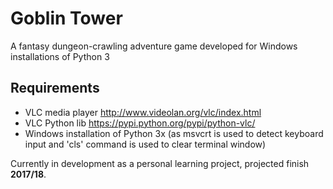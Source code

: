 # Goblin Tower
A fantasy dungeon-crawling adventure game developed for Windows installations of Python 3

## Requirements
- VLC media player http://www.videolan.org/vlc/index.html
- VLC Python lib https://pypi.python.org/pypi/python-vlc/
- Windows installation of Python 3x (as msvcrt is used to detect keyboard input and 'cls' command is used to clear terminal window)

Currently in development as a personal learning project, projected finish **2017/18**.
